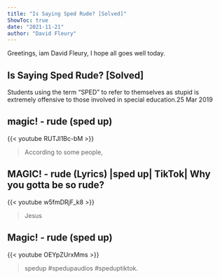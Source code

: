 ```yaml
---
title: "Is Saying Sped Rude? [Solved]"
ShowToc: true 
date: "2021-11-21"
author: "David Fleury" 
---
```


Greetings, iam David Fleury, I hope all goes well today.
## Is Saying Sped Rude? [Solved]
Students using the term “SPED” to refer to themselves as stupid is extremely offensive to those involved in special education.25 Mar 2019

## magic! - rude (sped up)
{{< youtube RUTJI1Bc-bM >}}
>According to some people, 

## MAGIC! - rude (Lyrics) |sped up| TikTok| Why you gotta be so rude?
{{< youtube w5fmDRjF_k8 >}}
>Jesus

## Magic! - rude (sped up)
{{< youtube OEYpZUrxMms >}}
>spedup #spedupaudios #speduptiktok.

